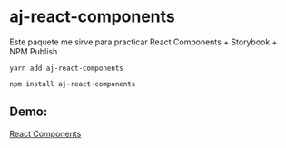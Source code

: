 # aj-react-components

Este paquete me sirve para practicar React Components + Storybook + NPM Publish

```
yarn add aj-react-components
```

```
npm install aj-react-components
```

## Demo:

[React Components](https://ayrton08.github.io/react-components/?path=/story/example-introduction--page)
